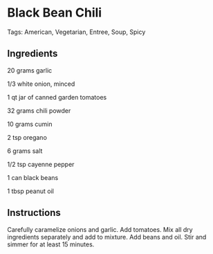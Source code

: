 # Black Bean Chili

Tags: American, Vegetarian, Entree, Soup, Spicy



## Ingredients

20 grams garlic

1/3 white onion, minced

1 qt jar of canned garden tomatoes

32 grams chili powder

10 grams cumin

2 tsp oregano

6 grams salt

1/2 tsp cayenne pepper

1 can black beans

1 tbsp peanut oil



## Instructions

Carefully caramelize onions and garlic. Add tomatoes. Mix all dry ingredients separately and add to mixture. Add beans and oil. Stir and simmer for at least 15 minutes.
